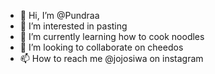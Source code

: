 - 👋 Hi, I’m @Pundraa
- 👀 I’m interested in pasting
- 🌱 I’m currently learning how to cook noodles
- 💞️ I’m looking to collaborate on cheedos
- 📫 How to reach me @jojosiwa on instagram

<!---
Pundraa/Pundraa is a ✨ special ✨ repository because its `README.md` (this file) appears on your GitHub profile.
You can click the Preview link to take a look at your changes.
--->
